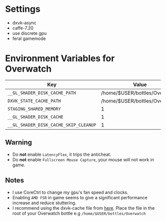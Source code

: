# Settings
- dxvk-async
- caffe-7.20
- use discrete gpu 
- feral gamemode

# Environment Variables for Overwatch

| Key                                   | Value                         |
| -----------------------------------   | ----------------------------- |
| `__GL_SHADER_DISK_CACHE_PATH`         | /home/$USER/bottles/Overwatch |
| `DXVK_STATE_CACHE_PATH`               | /home/$USER/bottles/Overwatch |
| `STAGING_SHARED_MEMORY`               | 1                             |
| `__GL_SHADER_DISK_CACHE`              | 1                             |
| `__GL_SHADER_DISK_CACHE_SKIP_CLEANUP` | 1                             |

## Warning
- Do **not** enable `LatencyFlex`, it trips the anticheat.
- Do **not** enable `Fullscreen Mouse Capture`, your mouse will not work in game.

## Notes
- I use CoreCtrl to change my gpu's fan speed and clocks.
- Enabling `AMD FSR` in game seems to give a significant performance increase and reduce stuttering.
- I recommend using the dxvk-cache file from [here]("https://github.com/Elagoht/overwatch2-dxvkcache/raw/master/Overwatch.dxvk-cache").
Place the file in the root of your Overwatch bottle e.g `/home/$USER/bottles/Overwatch`